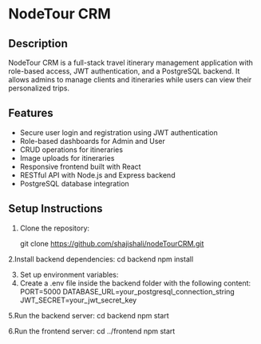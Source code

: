 # NodeTour CRM

## Description
NodeTour CRM is a full-stack travel itinerary management application with role-based access, JWT authentication, and a PostgreSQL backend. It allows admins to manage clients and itineraries while users can view their personalized trips.

## Features
- Secure user login and registration using JWT authentication
- Role-based dashboards for Admin and User
- CRUD operations for itineraries
- Image uploads for itineraries
- Responsive frontend built with React
- RESTful API with Node.js and Express backend
- PostgreSQL database integration

## Setup Instructions

1. Clone the repository:

   git clone https://github.com/shajishali/nodeTourCRM.git


2.Install backend dependencies:
  cd backend
  npm install

3. Set up environment variables:
4. Create a .env file inside the backend folder with the following content:
     PORT=5000
     DATABASE_URL=your_postgresql_connection_string
     JWT_SECRET=your_jwt_secret_key

5.Run the backend server:
    cd backend
    npm start

6.Run the frontend server:
    cd ../frontend
    npm start
